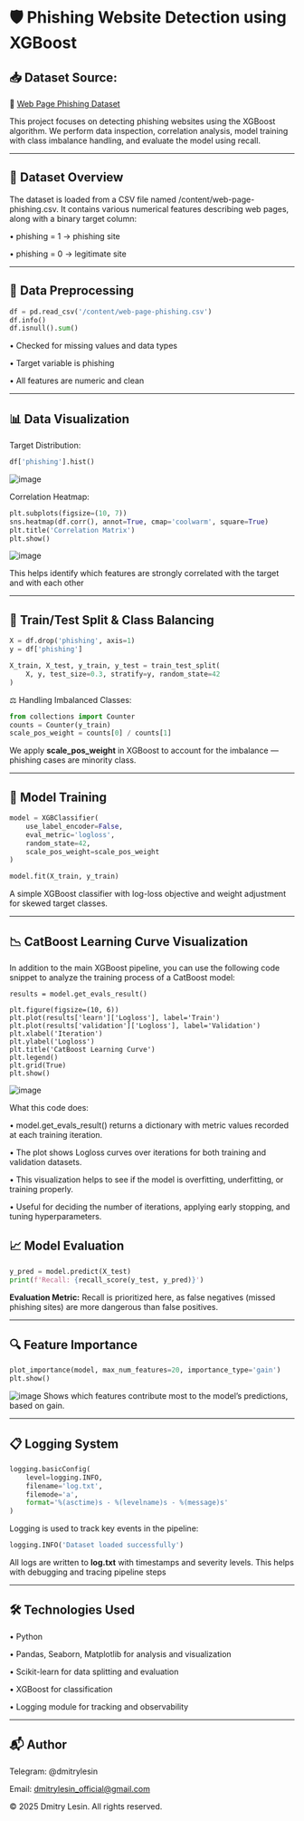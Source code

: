 # 🛡️ Phishing Website Detection using XGBoost

## 📥 Dataset Source:
🔗 [Web Page Phishing Dataset](https://www.kaggle.com/datasets/danielfernandon/web-page-phishing-dataset)

This project focuses on detecting phishing websites using the XGBoost algorithm. We perform data inspection, correlation analysis, model training with class imbalance handling, and evaluate the model using recall.

---

## 📂 Dataset Overview
The dataset is loaded from a CSV file named /content/web-page-phishing.csv.
It contains various numerical features describing web pages, along with a binary target column:

• phishing = 1 → phishing site

• phishing = 0 → legitimate site

---

## 🧹 Data Preprocessing
```python
df = pd.read_csv('/content/web-page-phishing.csv')
df.info()
df.isnull().sum()
```
• Checked for missing values and data types

• Target variable is phishing

• All features are numeric and clean

---

## 📊 Data Visualization
Target Distribution:
```python
df['phishing'].hist()
```
![image](https://github.com/user-attachments/assets/287457ee-d091-43c2-99c6-da77954dc02b)

Correlation Heatmap:
```python
plt.subplots(figsize=(10, 7))
sns.heatmap(df.corr(), annot=True, cmap='coolwarm', square=True)
plt.title('Correlation Matrix')
plt.show()
```
![image](https://github.com/user-attachments/assets/631b83ad-6f64-4c9c-b2e3-af2fb33ae3ca)

This helps identify which features are strongly correlated with the target and with each other

---

## 🧠 Train/Test Split & Class Balancing
```python
X = df.drop('phishing', axis=1)
y = df['phishing']

X_train, X_test, y_train, y_test = train_test_split(
    X, y, test_size=0.3, stratify=y, random_state=42
)
```
⚖️ Handling Imbalanced Classes:
```python
from collections import Counter
counts = Counter(y_train)
scale_pos_weight = counts[0] / counts[1]
```
We apply **scale_pos_weight** in XGBoost to account for the imbalance — phishing cases are minority class.

---

## 🚀 Model Training
```python
model = XGBClassifier(
    use_label_encoder=False,
    eval_metric='logloss',
    random_state=42,
    scale_pos_weight=scale_pos_weight
)

model.fit(X_train, y_train)
```
A simple XGBoost classifier with log-loss objective and weight adjustment for skewed target classes.

---

## 📉 CatBoost Learning Curve Visualization
In addition to the main XGBoost pipeline, you can use the following code snippet to analyze the training process of a CatBoost model:
```
results = model.get_evals_result()

plt.figure(figsize=(10, 6))
plt.plot(results['learn']['Logloss'], label='Train')
plt.plot(results['validation']['Logloss'], label='Validation')
plt.xlabel('Iteration')
plt.ylabel('Logloss')
plt.title('CatBoost Learning Curve')
plt.legend()
plt.grid(True)
plt.show()
```
![image](https://github.com/user-attachments/assets/81f216d3-818d-425c-96a4-e86c340d658c)

What this code does:

• model.get_evals_result() returns a dictionary with metric values recorded at each training iteration.

• The plot shows Logloss curves over iterations for both training and validation datasets.

• This visualization helps to see if the model is overfitting, underfitting, or training properly.

• Useful for deciding the number of iterations, applying early stopping, and tuning hyperparameters.

## 📈 Model Evaluation
```python
y_pred = model.predict(X_test)
print(f'Recall: {recall_score(y_test, y_pred)}')
```
**Evaluation Metric:** Recall is prioritized here, as false negatives (missed phishing sites) are more dangerous than false positives.

---

## 🔍 Feature Importance
```python
plot_importance(model, max_num_features=20, importance_type='gain')
plt.show()
```
![image](https://github.com/user-attachments/assets/6753c522-52b9-44ee-a261-96a4f1879e90)
Shows which features contribute most to the model’s predictions, based on gain.

---

## 📋 Logging System
```python
logging.basicConfig(
    level=logging.INFO,
    filename='log.txt',
    filemode='a',
    format='%(asctime)s - %(levelname)s - %(message)s'
)
```
Logging is used to track key events in the pipeline:
```python
logging.INFO('Dataset loaded successfully')
```
All logs are written to **log.txt** with timestamps and severity levels. This helps with debugging and tracing pipeline steps

---

## 🛠 Technologies Used

• Python

• Pandas, Seaborn, Matplotlib for analysis and visualization

• Scikit-learn for data splitting and evaluation

• XGBoost for classification

• Logging module for tracking and observability

---

## 📬 Author
Telegram: @dmitrylesin

Email: dmitrylesin_official@gmail.com

© 2025 Dmitry Lesin. All rights reserved.
